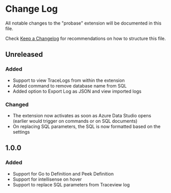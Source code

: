 # Change Log
All notable changes to the "probase" extension will be documented in this file.

Check [Keep a Changelog](http://keepachangelog.com/) for recommendations on how to structure this file.

## Unreleased
### Added 
- Support to view TraceLogs from within the extension
- Added command to remove database name from SQL
- Added option to Export Log as JSON and view imported logs

### Changed
- The extension now activates as soon as Azure Data Studio opens (earlier would trigger on commands or on SQL documents)
- On replacing SQL parameters, the SQL is now formatted based on the settings

## 1.0.0
### Added
- Support for Go to Definition and Peek Definition
- Support for intellisense on hover
- Support to replace SQL parameters from Traceview log